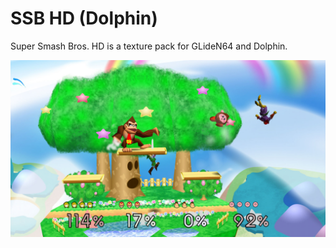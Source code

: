 # SSB HD (Dolphin)

Super Smash Bros. HD is a texture pack for GLideN64 and Dolphin.

![](/ssb-hd-dolphin.jpg)
